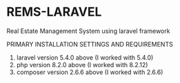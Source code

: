 # REMS-LARAVEL
Real Estate Management System using laravel framework


PRIMARY INSTALLATION SETTINGS AND REQUIREMENTS

1. laravel version 5.4.0 above (I worked with 5.4.0)
2. php version 8.2.0 above (I worked with 8.2.12)
3. composer version 2.6.6 above (I worked with 2.6.6)